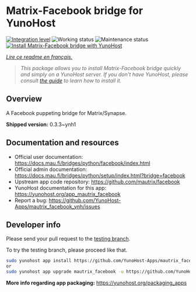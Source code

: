 <!--
N.B.: This README was automatically generated by https://github.com/YunoHost/apps/tree/master/tools/README-generator
It shall NOT be edited by hand.
-->

# Matrix-Facebook bridge for YunoHost

[![Integration level](https://dash.yunohost.org/integration/mautrix_facebook.svg)](https://dash.yunohost.org/appci/app/mautrix_facebook) ![Working status](https://ci-apps.yunohost.org/ci/badges/mautrix_facebook.status.svg) ![Maintenance status](https://ci-apps.yunohost.org/ci/badges/mautrix_facebook.maintain.svg)  
[![Install Matrix-Facebook bridge with YunoHost](https://install-app.yunohost.org/install-with-yunohost.svg)](https://install-app.yunohost.org/?app=mautrix_facebook)

*[Lire ce readme en français.](./README_fr.md)*

> *This package allows you to install Matrix-Facebook bridge quickly and simply on a YunoHost server.
If you don't have YunoHost, please consult [the guide](https://yunohost.org/#/install) to learn how to install it.*

## Overview

A Facebook puppeting bridge for Matrix/Synapse.

**Shipped version:** 0.3.3~ynh1
## Documentation and resources

* Official user documentation: <https://docs.mau.fi/bridges/python/facebook/index.html>
* Official admin documentation: <https://docs.mau.fi/bridges/python/setup/index.html?bridge=facebook>
* Upstream app code repository: <https://github.com/mautrix/facebook>
* YunoHost documentation for this app: <https://yunohost.org/app_mautrix_facebook>
* Report a bug: <https://github.com/YunoHost-Apps/mautrix_facebook_ynh/issues>

## Developer info

Please send your pull request to the [testing branch](https://github.com/YunoHost-Apps/mautrix_facebook_ynh/tree/testing).

To try the testing branch, please proceed like that.

``` bash
sudo yunohost app install https://github.com/YunoHost-Apps/mautrix_facebook_ynh/tree/testing --debug
or
sudo yunohost app upgrade mautrix_facebook -u https://github.com/YunoHost-Apps/mautrix_facebook_ynh/tree/testing --debug
```

**More info regarding app packaging:** <https://yunohost.org/packaging_apps>
